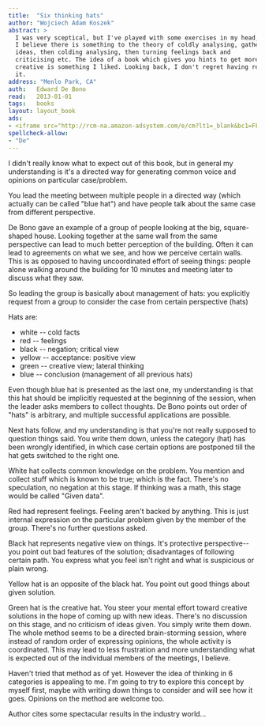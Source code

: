 ```yaml
---
title:	"Six thinking hats"
author: "Wojciech Adam Koszek"
abstract: >
  I was very sceptical, but I've played with some exercises in my head, and
  I believe there is something to the theory of coldly analysing, gather
  ideas, then colding analysing, then turning feelings back and
  criticising etc. The idea of a book which gives you hints to get more
  creative is something I liked. Looking back, I don't regret having read
  it.
address: "Menlo Park, CA"
auth:	Edward De Bono
read:	2013-01-01
tags:	books
layout: layout_book
ads:
- <iframe src="http://rcm-na.amazon-adsystem.com/e/cm?lt1=_blank&bc1=FFFFFF&IS2=1&bg1=FFFFFF&fc1=000000&lc1=FF0000&t=wkoszek-20&o=1&p=8&l=as4&m=amazon&f=ifr&ref=ss_til&asins=0316178314" style="width:120px;height:240px;" scrolling="no" marginwidth="0" marginheight="0" frameborder="0"></iframe>
spellcheck-allow:
- "De"
---
```

I didn't really know what to expect out of this book, but in general my
understanding is it's a directed way for generating common voice and
opinions on particular case/problem.

You lead the meeting between multiple people in a directed way (which
actually can be called "blue hat") and have people talk about the same case
from different perspective.

De Bono gave an example of a group of people looking at the big,
square-shaped house. Looking together at the same wall from the same
perspective can lead to much better perception of the building. Often it can
lead to agreements on what we see, and how we perceive certain walls. This
is as opposed to having uncoordinated effort of seeing things: people alone
walking around the building for 10 minutes and meeting later to discuss what
they saw.

So leading the group is basically about management of hats: you explicitly
request from a group to consider the case from certain perspective (hats)

Hats are:

+ white -- cold facts
+ red -- feelings
+ black -- negation; critical view
+ yellow -- acceptance: positive view
+ green -- creative view; lateral thinking
+ blue -- conclusion (management of all previous hats)

Even though blue hat is presented as the last one, my understanding is that
this hat should be implicitly requested at the beginning of the session,
when the leader asks members to collect thoughts. De Bono points out order
of "hats" is arbitrary, and multiple successful applications are possible.

Next hats follow, and my understanding is that you're not really supposed to
question things said. You write them down, unless the category (hat) has
been wrongly identified, in which case certain options are postponed till
the hat gets switched to the right one.

White hat collects common knowledge on the problem. You mention and collect
stuff which is known to be true; which is the fact. There's no speculation,
no negation at this stage. If thinking was a math, this stage would be
called "Given data".

Red had represent feelings. Feeling aren't backed by anything. This is just
internal expression on the particular problem given by the member of the
group. There's no further questions asked.

Black hat represents negative view on things. It's protective
perspective--you point out bad features of the solution; disadvantages of
following certain path. You express what you feel isn't right and what is
suspicious or plain wrong.

Yellow hat is an opposite of the black hat. You point out good things about
given solution.

Green hat is the creative hat. You steer your mental effort toward creative
solutions in the hope of coming up with new ideas. There's no discussion on
this stage, and no criticism of ideas given. You simply write them down.
The whole method seems to be a directed brain-storming session, where
instead of random order of expressing opinions, the whole activity is
coordinated. This may lead to less frustration and more understanding what
is expected out of the individual members of the meetings, I believe.

Haven't tried that method as of yet. However the idea of thinking in 6
categories is appealing to me. I'm going to try to explore this concept by
myself first, maybe with writing down things to consider and will see how it
goes. Opinions on the method are welcome too.

Author cites some spectacular results in the industry world...
